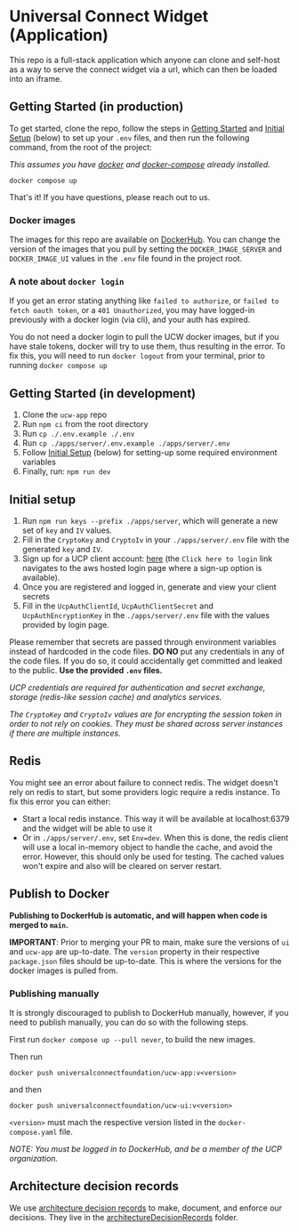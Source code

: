 # Universal Connect Widget (Application)

This repo is a full-stack application which anyone can clone and self-host as a way to serve the connect widget via a url, which can then be loaded into an iframe.

## Getting Started (in production)

To get started, clone the repo, follow the steps in [Getting Started](#getting-started-in-development) and  [Initial Setup](#initial-setup) (below) to set up your `.env` files, and then run the following command, from the root of the project:

*This assumes you have [docker](https://docs.docker.com/get-docker/) and [docker-compose](https://docs.docker.com/compose/install/) already installed.*

```
docker compose up
```


That's it! If you have questions, please reach out to us.

### Docker images
The images for this repo are available on [DockerHub](https://hub.docker.com/repositories/universalconnectfoundation). You can change the version of the images that you pull by setting 
the `DOCKER_IMAGE_SERVER` and `DOCKER_IMAGE_UI` values in the `.env` file found in the project root.

### A note about `docker login`

If you get an error stating anything like `failed to authorize`, or `failed to fetch oauth token`, or a `401 Unauthorized`, 
you may have logged-in previously with a docker login (via cli), and your auth has expired. 

You do not need a docker login to pull the UCW docker images, but if you have stale tokens, docker will try to use them, thus 
resulting in the error. To fix this, you will need to run `docker logout` from your terminal, prior to running `docker compose up`

## Getting Started (in development)
1. Clone the `ucw-app` repo
1. Run `npm ci` from the root directory
1. Run `cp ./.env.example ./.env`
1. Run `cp ./apps/server/.env.example ./apps/server/.env`
1. Follow [Initial Setup](#initial-setup) (below) for setting-up some required environment variables
1. Finally, run: `npm run dev`

## Initial setup
1. Run `npm run keys --prefix ./apps/server`, which will generate a new set of `key` and `IV` values.
1. Fill in the `CryptoKey` and `CryptoIv` in your `./apps/server/.env` file with the generated `key` and `IV`.
1. Sign up for a UCP client account: [here](https://login.universalconnectproject.org/) (the `Click here to login` link navigates to the aws hosted login page where a sign-up option is available).
1. Once you are registered and logged in, generate and view your client secrets
1. Fill in the `UcpAuthClientId`, `UcpAuthClientSecret` and `UcpAuthEncryptionKey` in the `./apps/server/.env` file with the values provided by login page.

Please remember that secrets are passed through environment variables instead of hardcoded in the code files. 
__DO NO__ put any credentials in any of the code files. If you do so, it could accidentally get committed and leaked to the public.
__Use the provided `.env` files.__

*UCP credentials are required for authentication and secret exchange, storage (redis-like session cache) and analytics services.*

*The `CryptoKey` and `CryptoIv` values are for encrypting the session token in order to not rely on cookies. They must be shared across server instances if there are multiple instances.*

## Redis
You might see an error about failure to connect redis. The widget doesn't rely on redis to start, but some providers logic require a redis instance. To fix this error you can either:
- Start a local redis instance. This way it will be available at localhost:6379 and the widget will be able to use it
- Or in `./apps/server/.env`, set `Env=dev`. When this is done, the redis client will use a local in-memory object to handle the cache, and avoid the error. However, this should only be used for testing. 
The cached values won't expire and also will be cleared on server restart.

## Publish to Docker

__Publishing to DockerHub is automatic, and will happen when code is merged to `main`.__

__IMPORTANT__: Prior to merging your PR to main, make sure the versions of `ui` and `ucw-app` are up-to-date. The `version` property in
their respective `package.json` files should be up-to-date. This is where the versions for the docker images is pulled from.

### Publishing manually
It is strongly discouraged to publish to DockerHub manually, however, if you need to publish manually, you can do so with the following steps.

First run `docker compose up --pull never`, to build the new images.

Then run

    docker push universalconnectfoundation/ucw-app:v<version>
and then

    docker push universalconnectfoundation/ucw-ui:v<version>

`<version>` must mach the respective version listed in the `docker-compose.yaml` file.

_NOTE: You must be logged in to DockerHub, and be a member of the UCP organization._

## Architecture decision records
We use [architecture decision records](https://adr.github.io/) to make, document, and enforce our decisions. They live in the [architectureDecisionRecords](https://github.com/Universal-Connect-Project/ucw-app/tree/main/architectureDecisionRecords) folder.

